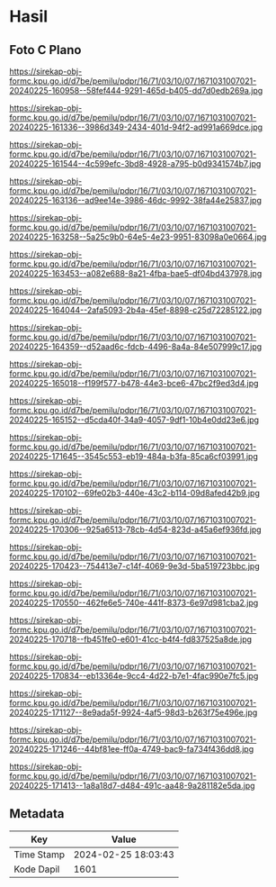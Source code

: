 # Hasil

## Foto C Plano

https://sirekap-obj-formc.kpu.go.id/d7be/pemilu/pdpr/16/71/03/10/07/1671031007021-20240225-160958--58fef444-9291-465d-b405-dd7d0edb269a.jpg

https://sirekap-obj-formc.kpu.go.id/d7be/pemilu/pdpr/16/71/03/10/07/1671031007021-20240225-161336--3986d349-2434-401d-94f2-ad991a669dce.jpg

https://sirekap-obj-formc.kpu.go.id/d7be/pemilu/pdpr/16/71/03/10/07/1671031007021-20240225-161544--4c599efc-3bd8-4928-a795-b0d9341574b7.jpg

https://sirekap-obj-formc.kpu.go.id/d7be/pemilu/pdpr/16/71/03/10/07/1671031007021-20240225-163136--ad9ee14e-3986-46dc-9992-38fa44e25837.jpg

https://sirekap-obj-formc.kpu.go.id/d7be/pemilu/pdpr/16/71/03/10/07/1671031007021-20240225-163258--5a25c9b0-64e5-4e23-9951-83098a0e0664.jpg

https://sirekap-obj-formc.kpu.go.id/d7be/pemilu/pdpr/16/71/03/10/07/1671031007021-20240225-163453--a082e688-8a21-4fba-bae5-df04bd437978.jpg

https://sirekap-obj-formc.kpu.go.id/d7be/pemilu/pdpr/16/71/03/10/07/1671031007021-20240225-164044--2afa5093-2b4a-45ef-8898-c25d72285122.jpg

https://sirekap-obj-formc.kpu.go.id/d7be/pemilu/pdpr/16/71/03/10/07/1671031007021-20240225-164359--d52aad6c-fdcb-4496-8a4a-84e507999c17.jpg

https://sirekap-obj-formc.kpu.go.id/d7be/pemilu/pdpr/16/71/03/10/07/1671031007021-20240225-165018--f199f577-b478-44e3-bce6-47bc2f9ed3d4.jpg

https://sirekap-obj-formc.kpu.go.id/d7be/pemilu/pdpr/16/71/03/10/07/1671031007021-20240225-165152--d5cda40f-34a9-4057-9df1-10b4e0dd23e6.jpg

https://sirekap-obj-formc.kpu.go.id/d7be/pemilu/pdpr/16/71/03/10/07/1671031007021-20240225-171645--3545c553-eb19-484a-b3fa-85ca6cf03991.jpg

https://sirekap-obj-formc.kpu.go.id/d7be/pemilu/pdpr/16/71/03/10/07/1671031007021-20240225-170102--69fe02b3-440e-43c2-b114-09d8afed42b9.jpg

https://sirekap-obj-formc.kpu.go.id/d7be/pemilu/pdpr/16/71/03/10/07/1671031007021-20240225-170306--925a6513-78cb-4d54-823d-a45a6ef936fd.jpg

https://sirekap-obj-formc.kpu.go.id/d7be/pemilu/pdpr/16/71/03/10/07/1671031007021-20240225-170423--754413e7-c14f-4069-9e3d-5ba519723bbc.jpg

https://sirekap-obj-formc.kpu.go.id/d7be/pemilu/pdpr/16/71/03/10/07/1671031007021-20240225-170550--462fe6e5-740e-441f-8373-6e97d981cba2.jpg

https://sirekap-obj-formc.kpu.go.id/d7be/pemilu/pdpr/16/71/03/10/07/1671031007021-20240225-170718--fb451fe0-e601-41cc-b4f4-fd837525a8de.jpg

https://sirekap-obj-formc.kpu.go.id/d7be/pemilu/pdpr/16/71/03/10/07/1671031007021-20240225-170834--eb13364e-9cc4-4d22-b7e1-4fac990e7fc5.jpg

https://sirekap-obj-formc.kpu.go.id/d7be/pemilu/pdpr/16/71/03/10/07/1671031007021-20240225-171127--8e9ada5f-9924-4af5-98d3-b263f75e496e.jpg

https://sirekap-obj-formc.kpu.go.id/d7be/pemilu/pdpr/16/71/03/10/07/1671031007021-20240225-171246--44bf81ee-ff0a-4749-bac9-fa734f436dd8.jpg

https://sirekap-obj-formc.kpu.go.id/d7be/pemilu/pdpr/16/71/03/10/07/1671031007021-20240225-171413--1a8a18d7-d484-491c-aa48-9a281182e5da.jpg


## Metadata

| Key        | Value               |
| ---------- | ------------------- |
| Time Stamp | 2024-02-25 18:03:43 |
| Kode Dapil | 1601                |



